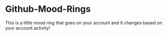 # Github-Mood-Rings
This is a little mood ring that goes on your account and it changes based on your account activity!
